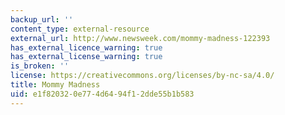 ```yaml
---
backup_url: ''
content_type: external-resource
external_url: http://www.newsweek.com/mommy-madness-122393
has_external_licence_warning: true
has_external_license_warning: true
is_broken: ''
license: https://creativecommons.org/licenses/by-nc-sa/4.0/
title: Mommy Madness
uid: e1f82032-0e77-4d64-94f1-2dde55b1b583
---
```

